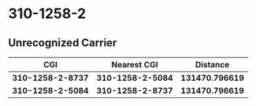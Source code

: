 # 310-1258-2
## Unrecognized Carrier


| CGI | Nearest CGI | Distance |
|-----|-------------|----------|
| **310-1258-2-8737** | **310-1258-2-5084** | **131470.796619** |
| **310-1258-2-5084** | **310-1258-2-8737** | **131470.796619** |

